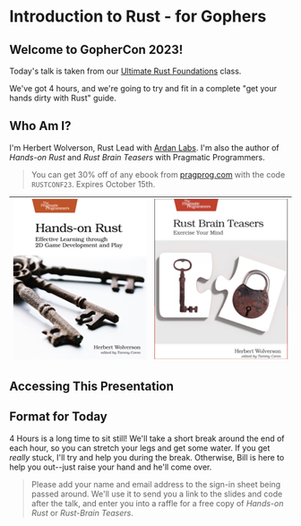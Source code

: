 # Introduction to Rust - for Gophers

## Welcome to GopherCon 2023!

Today's talk is taken from our [Ultimate Rust Foundations](https://github.com/thebracket/ArdanUltimateRust-5Days/tree/main) class.

We've got 4 hours, and we're going to try and fit in a complete "get your hands dirty with Rust" guide.

## Who Am I?

I'm Herbert Wolverson, Rust Lead with [Ardan Labs](https://www.ardanlabs.com/). I'm also the author of *Hands-on Rust* and *Rust Brain Teasers* with Pragmatic Programmers.

> You can get 30% off of any ebook from [pragprog.com](https://pragprog.com/) with the code `RUSTCONF23`. Expires October 15th.

![](./Hands-on%20Rust.png) | ![](./Rust-Brain-Teasers.png)
:-------------------------:|:-------------------------:

## Accessing This Presentation


## Format for Today

4 Hours is a long time to sit still! We'll take a short break around the end of each hour, so you can stretch your legs and get some water. If you get *really* stuck, I'll try and help you during the break. Otherwise, Bill is here to help you out--just raise your hand and he'll come over.

> Please add your name and email address to the sign-in sheet being passed around. We'll use it to send you a link to the slides and code after the talk, and enter you into a raffle for a free copy of *Hands-on Rust* or *Rust-Brain Teasers*.